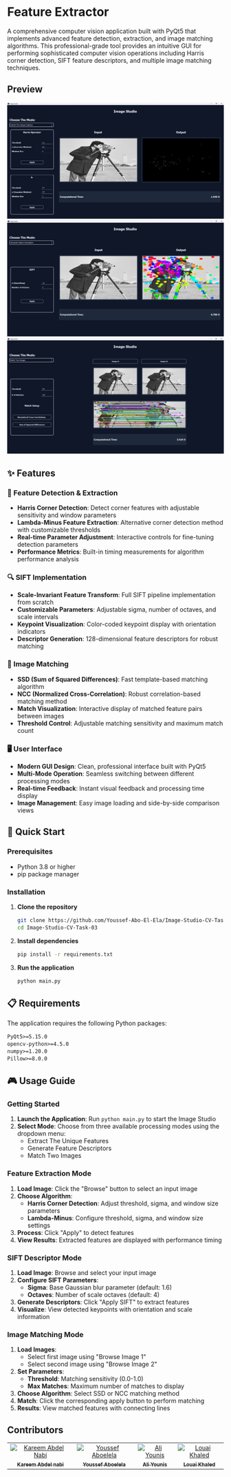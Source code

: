 # Feature Extractor 

A comprehensive computer vision application built with PyQt5 that implements advanced feature detection, extraction, and image matching algorithms. This professional-grade tool provides an intuitive GUI for performing sophisticated computer vision operations including Harris corner detection, SIFT feature descriptors, and multiple image matching techniques.

## Preview
![Feature Detection Interface](assets/UI1.png)
![SIFT Descriptors Interface](assets/UI2.png)
![Image Matching Interface](assets/UI3.png)

## ✨ Features

### 🎯 Feature Detection & Extraction
- **Harris Corner Detection**: Detect corner features with adjustable sensitivity and window parameters
- **Lambda-Minus Feature Extraction**: Alternative corner detection method with customizable thresholds
- **Real-time Parameter Adjustment**: Interactive controls for fine-tuning detection parameters
- **Performance Metrics**: Built-in timing measurements for algorithm performance analysis

### 🔍 SIFT Implementation
- **Scale-Invariant Feature Transform**: Full SIFT pipeline implementation from scratch
- **Customizable Parameters**: Adjustable sigma, number of octaves, and scale intervals
- **Keypoint Visualization**: Color-coded keypoint display with orientation indicators
- **Descriptor Generation**: 128-dimensional feature descriptors for robust matching

### 🔗 Image Matching
- **SSD (Sum of Squared Differences)**: Fast template-based matching algorithm
- **NCC (Normalized Cross-Correlation)**: Robust correlation-based matching method
- **Match Visualization**: Interactive display of matched feature pairs between images
- **Threshold Control**: Adjustable matching sensitivity and maximum match count

### 🖥️ User Interface
- **Modern GUI Design**: Clean, professional interface built with PyQt5
- **Multi-Mode Operation**: Seamless switching between different processing modes
- **Real-time Feedback**: Instant visual feedback and processing time display
- **Image Management**: Easy image loading and side-by-side comparison views

## 🚀 Quick Start

### Prerequisites
- Python 3.8 or higher
- pip package manager

### Installation

1. **Clone the repository**
   ```bash
   git clone https://github.com/Youssef-Abo-El-Ela/Image-Studio-CV-Task-03.git
   cd Image-Studio-CV-Task-03
   ```

2. **Install dependencies**
   ```bash
   pip install -r requirements.txt
   ```

3. **Run the application**
   ```bash
   python main.py
   ```

## 📋 Requirements

The application requires the following Python packages:

```txt
PyQt5>=5.15.0
opencv-python>=4.5.0
numpy>=1.20.0
Pillow>=8.0.0
```

## 🎮 Usage Guide

### Getting Started

1. **Launch the Application**: Run `python main.py` to start the Image Studio
2. **Select Mode**: Choose from three available processing modes using the dropdown menu:
   - Extract The Unique Features
   - Generate Feature Descriptors  
   - Match Two Images

### Feature Extraction Mode

1. **Load Image**: Click the "Browse" button to select an input image
2. **Choose Algorithm**: 
   - **Harris Corner Detection**: Adjust threshold, sigma, and window size parameters
   - **Lambda-Minus**: Configure threshold, sigma, and window size settings
3. **Process**: Click "Apply" to detect features
4. **View Results**: Extracted features are displayed with performance timing

### SIFT Descriptor Mode

1. **Load Image**: Browse and select your input image
2. **Configure SIFT Parameters**:
   - **Sigma**: Base Gaussian blur parameter (default: 1.6)
   - **Octaves**: Number of scale octaves (default: 4)
3. **Generate Descriptors**: Click "Apply SIFT" to extract features
4. **Visualize**: View detected keypoints with orientation and scale information

### Image Matching Mode

1. **Load Images**: 
   - Select first image using "Browse Image 1"
   - Select second image using "Browse Image 2"
2. **Set Parameters**:
   - **Threshold**: Matching sensitivity (0.0-1.0)
   - **Max Matches**: Maximum number of matches to display
3. **Choose Algorithm**: Select SSD or NCC matching method
4. **Match**: Click the corresponding apply button to perform matching
5. **Results**: View matched features with connecting lines

##  Contributors
<table>
  <tr>
    </td>
    <td align="center">
    <a href="https://github.com/karreemm" target="_black">
    <img src="https://avatars.githubusercontent.com/u/116344832?v=4" width="150px;" alt="Kareem Abdel Nabi"/>
    <br />
    <sub><b>Kareem Abdel nabi</b></sub></a>
    </td>
    <td align="center">
    <a href="https://github.com/Youssef-Abo-El-Ela" target="_black">
    <img src="https://avatars.githubusercontent.com/u/125592387?v=4" width="150px;" alt="Youssef Aboelela"/>
    <br />
    <sub><b>Youssef Aboelela</b></sub></a>
    <td align="center">
    <a href="https://github.com/aliyounis33" target="_black">
    <img src="https://avatars.githubusercontent.com/u/125222093?v=4" width="150px;" alt="Ali Younis"/>
    <br />
    <sub><b>Ali Younis</b></sub></a>
    </td>
    <td align="center">
    <a href="https://github.com/louai111" target="_black">
    <img src="https://avatars.githubusercontent.com/u/79408256?v=4" width="150px;" alt="Louai Khaled"/>
    <br />
    <sub><b>Louai Khaled</b></sub></a>
    </td>
      </tr>
</table>
